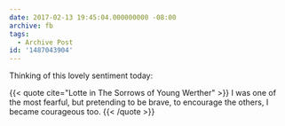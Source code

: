 ```yaml
---
date: 2017-02-13 19:45:04.000000000 -08:00
archive: fb
tags: 
  - Archive Post
id: '1487043904'
---
```


Thinking of this lovely sentiment today:

{{< quote cite="Lotte in The Sorrows of Young Werther" >}}
I was one of the most fearful, but pretending to be brave, to encourage the others, I became courageous too.
{{< /quote >}}

